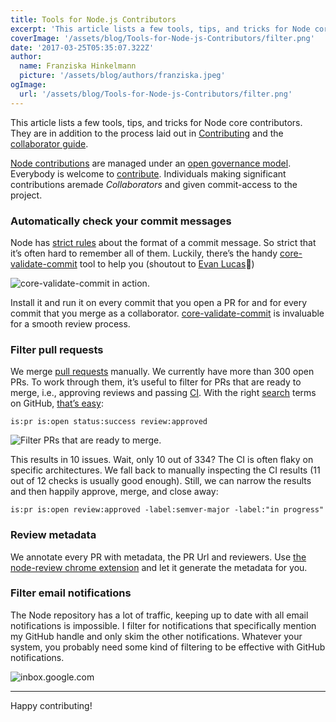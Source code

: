 ```yaml
---
title: Tools for Node.js Contributors
excerpt: 'This article lists a few tools, tips, and tricks for Node core contributors.'
coverImage: '/assets/blog/Tools-for-Node-js-Contributors/filter.png'
date: '2017-03-25T05:35:07.322Z'
author:
  name: Franziska Hinkelmann
  picture: '/assets/blog/authors/franziska.jpeg'
ogImage:
  url: '/assets/blog/Tools-for-Node-js-Contributors/filter.png'
---
```

This article lists a few tools, tips, and tricks for Node core contributors.  They are in addition to the process laid out in [Contributing](https://github.com/nodejs/node/blob/master/CONTRIBUTING.md) and the [collaborator guide](https://github.com/nodejs/node/blob/master/COLLABORATOR_GUIDE.md).

[Node contributions](https://github.com/nodejs/node) are managed under an [open governance model](https://github.com/nodejs/node/blob/master/GOVERNANCE.md).  Everybody is welcome to [contribute](https://github.com/nodejs/node/blob/master/CONTRIBUTING.md).  Individuals making significant contributions aremade *Collaborators* and given commit-access to the project.

### Automatically check your commit messages

Node has [strict rules](https://github.com/nodejs/node/blob/master/CONTRIBUTING.md#commit-guidelines) about the format of a commit message. So strict that it’s often hard to remember all of them. Luckily, there’s the handy [core-validate-commit](https://www.npmjs.com/package/core-validate-commit) tool to help you (shoutout to [Evan
Lucas](https://medium.com/@evanlucas)👏)

![core-validate-commit in action.](/assets/blog/Tools-for-Node-js-Contributors/core-validate-commit.png)

Install it and run it on every commit that you open a PR for and for every commit that you merge as a collaborator.  [core-validate-commit](https://www.npmjs.com/package/core-validate-commit) is invaluable for a smooth review process.

### Filter pull requests

We merge [pull requests](https://github.com/nodejs/node/pulls) manually. We currently have more than 300 open PRs. To work through them, it’s useful to filter for PRs that are ready to merge, i.e., approving reviews and passing [CI](https://ci.nodejs.org/). With the right [search](https://help.github.com/articles/searching-issues/) terms on GitHub, [that’s easy](https://github.com/nodejs/node/pulls?q=is%3Apr%20is%3Aopen%20status%3Asuccess%20review%3Aapproved%20):

    is:pr is:open status:success review:approved


![Filter PRs that are ready to merge.](/assets/blog/Tools-for-Node-js-Contributors/filter.png)

This results in 10 issues. Wait, only 10 out of 334? The CI is often flaky on specific architectures. We fall back to manually inspecting the CI results (11 out of 12 checks is usually good enough). Still, we can narrow the results and then happily approve, merge, and close away:

    is:pr is:open review:approved -label:semver-major -label:"in progress"

### Review metadata

We annotate every PR with metadata, the PR Url and reviewers. Use [the node-review chrome extension](https://github.com/evanlucas/node-review) and let it generate the metadata for you.

### Filter email notifications

The Node repository has a lot of traffic, keeping up to date with all email notifications is impossible. I filter for notifications that specifically mention my GitHub handle and only skim the other notifications. Whatever your system, you probably need some kind of filtering to be effective with GitHub notifications.

![inbox.google.com](/assets/blog/Tools-for-Node-js-Contributors/settings.png)

---

Happy contributing!
